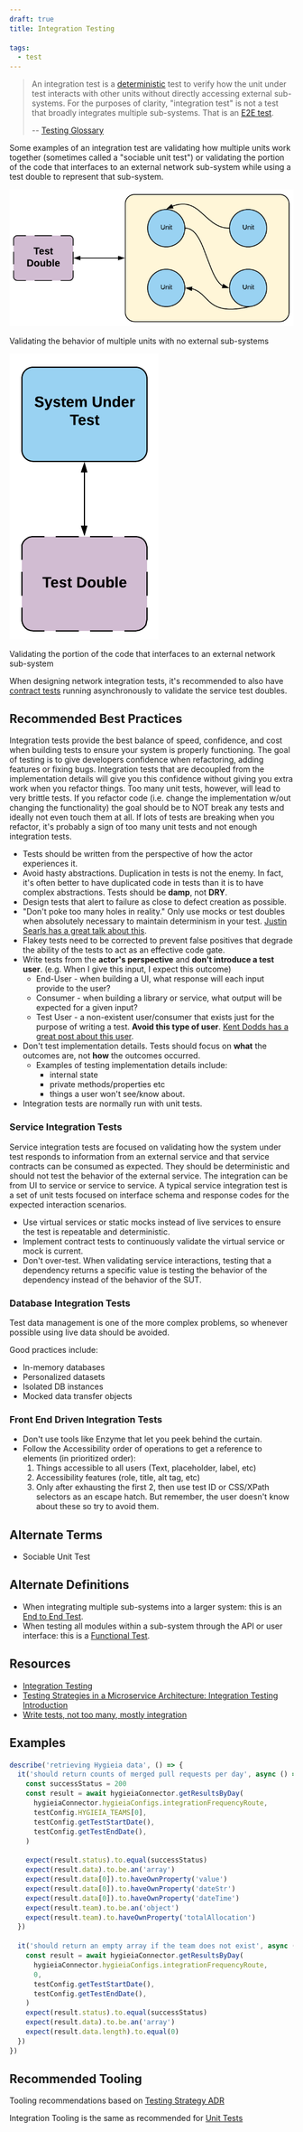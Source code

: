 ```yaml
---
draft: true
title: Integration Testing

tags:
  - test
---
```


> An integration test is a [deterministic](../glossary#deterministic-test) test to verify how the unit under test interacts with other units without directly accessing external sub-systems. For the purposes of clarity, "integration test" is not a test that broadly integrates multiple sub-systems. That is an [E2E test](e2e).
>
> -- [Testing Glossary](../glossary#integration-test)

Some examples of an integration test are validating how multiple units work together (sometimes called a "sociable unit test") or validating the portion of the code that interfaces to an external network sub-system while using a test double to represent that sub-system.

![Functional Integration](../images/testing-images/integration-test.png#width=400px)

Validating the behavior of multiple units with no external sub-systems

![Network Integration](../images/testing-images/network-integration-test.png#width=200px)

Validating the portion of the code that interfaces to an external network sub-system

When designing network integration tests, it's recommended to also have [contract tests](../glossary#contract-test) running asynchronously to validate the service test doubles.

## Recommended Best Practices

Integration tests provide the best balance of speed, confidence, and cost when building tests to ensure your system is properly functioning. The goal of testing is to give developers confidence when refactoring, adding features or fixing bugs. Integration tests that are decoupled from the implementation details will give you this confidence without giving you extra work when you refactor things. Too many unit tests, however, will lead to very brittle tests. If you refactor code (i.e. change the implementation w/out changing the functionality) the goal should be to NOT break any tests and ideally not even touch them at all. If lots of tests are breaking when you refactor, it's probably a sign of too many unit tests and not enough integration tests.

- Tests should be written from the perspective of how the actor experiences it.
- Avoid hasty abstractions. Duplication in tests is not the enemy. In fact, it's often better to have duplicated code in tests than it is to have complex abstractions. Tests should be **damp**, not **DRY**.
- Design tests that alert to failure as close to defect creation as possible.
- "Don't poke too many holes in reality." Only use mocks or test doubles when absolutely necessary to maintain determinism in your test. [Justin Searls has a great talk about this](https://blog.testdouble.com/talks/2018-03-06-please-dont-mock-me/).
- Flakey tests need to be corrected to prevent false positives that degrade the ability of the tests to act as an effective code gate.
- Write tests from the **actor's perspective** and **don't introduce a test user**. (e.g. When I give this input, I expect this outcome)
  - End-User - when building a UI, what response will each input provide to the user?
  - Consumer - when building a library or service, what output will be expected for a given input?
  - Test User - a non-existent user/consumer that exists just for the purpose of writing a test. **Avoid this type of user**. [Kent Dodds has a great post about this user](https://kentcdodds.com/blog/avoid-the-test-user/).
- Don't test implementation details. Tests should focus on **what** the outcomes are, not **how** the outcomes occurred.
  - Examples of testing implementation details include:
    - internal state
    - private methods/properties etc
    - things a user won't see/know about.
- Integration tests are normally run with unit tests.

### Service Integration Tests

Service integration tests are focused on validating how the system under test responds to information from an external service and that service contracts can be consumed as expected. They should be deterministic and should not test the behavior of the external service. The integration can be from UI to service or service to service. A typical service integration test is a set of unit tests focused on interface schema and response codes for the expected interaction scenarios.

- Use virtual services or static mocks instead of live services to ensure the test is repeatable and deterministic.
- Implement contract tests to continuously validate the virtual service or mock is current.
- Don't over-test. When validating service interactions, testing that a dependency returns a specific value is testing the behavior of the dependency instead of the behavior of the SUT.

### Database Integration Tests

Test data management is one of the more complex problems, so whenever possible using live data should be avoided.

Good practices include:

- In-memory databases
- Personalized datasets
- Isolated DB instances
- Mocked data transfer objects

### Front End Driven Integration Tests

- Don't use tools like Enzyme that let you peek behind the curtain.
- Follow the Accessibility order of operations to get a reference to elements (in prioritized order):
  1. Things accessible to all users (Text, placeholder, label, etc)
  2. Accessibility features (role, title, alt tag, etc)
  3. Only after exhausting the first 2, then use test ID or CSS/XPath selectors as an escape hatch. But remember, the user doesn't know about these so try to avoid them.

## Alternate Terms

- Sociable Unit Test

## Alternate Definitions

- When integrating multiple sub-systems into a larger system: this is an [End to End Test](../glossary#end-to-end-test).
- When testing all modules within a sub-system through the API or user interface: this is a [Functional Test](../glossary#functional-test).

## Resources

- [Integration Testing](https://martinfowler.com/bliki/IntegrationTest.html)
- [Testing Strategies in a Microservice Architecture: Integration Testing Introduction](https://martinfowler.com/articles/microservice-testing/#testing-integration-introduction)
- [Write tests, not too many, mostly integration](https://kentcdodds.com/blog/write-tests)

## Examples

```javascript
describe('retrieving Hygieia data', () => {
  it('should return counts of merged pull requests per day', async () => {
    const successStatus = 200
    const result = await hygieiaConnector.getResultsByDay(
      hygieiaConnector.hygieiaConfigs.integrationFrequencyRoute,
      testConfig.HYGIEIA_TEAMS[0],
      testConfig.getTestStartDate(),
      testConfig.getTestEndDate(),
    )

    expect(result.status).to.equal(successStatus)
    expect(result.data).to.be.an('array')
    expect(result.data[0]).to.haveOwnProperty('value')
    expect(result.data[0]).to.haveOwnProperty('dateStr')
    expect(result.data[0]).to.haveOwnProperty('dateTime')
    expect(result.team).to.be.an('object')
    expect(result.team).to.haveOwnProperty('totalAllocation')
  })

  it('should return an empty array if the team does not exist', async () => {
    const result = await hygieiaConnector.getResultsByDay(
      hygieiaConnector.hygieiaConfigs.integrationFrequencyRoute,
      0,
      testConfig.getTestStartDate(),
      testConfig.getTestEndDate(),
    )
    expect(result.status).to.equal(successStatus)
    expect(result.data).to.be.an('array')
    expect(result.data.length).to.equal(0)
  })
})
```

## Recommended Tooling

Tooling recommendations based on [Testing Strategy ADR](/adrs/001)

Integration Tooling is the same as recommended for [Unit Tests](unit)
